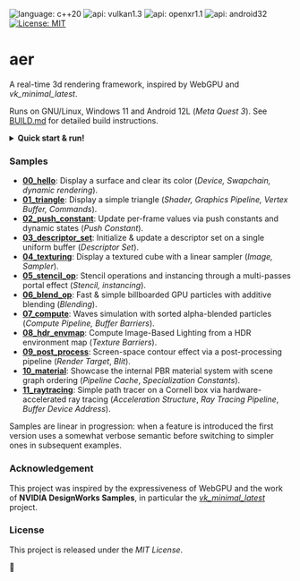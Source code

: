 <!--
<pre>
          _____                    _____                    _____
         /\    \                  /\    \                  /\    \
        /::\    \                /::\    \                /::\    \
       /::::\    \              /::::\    \              /::::\    \
      /::::::\    \            /::::::\    \            /::::::\    \
     /:::/\:::\    \          /:::/\:::\    \          /:::/\:::\    \
    /:::/__\:::\    \        /:::/__\:::\    \        /:::/__\:::\    \
   /::::\   \:::\    \      /::::\   \:::\    \      /::::\   \:::\    \
  /::::::\   \:::\    \    /::::::\   \:::\    \    /::::::\   \:::\    \
 /:::/\:::\   \:::\    \  /:::/\:::\   \:::\    \  /:::/\:::\   \:::\____\
/:::/  \:::\   \:::\____\/:::/__\:::\   \:::\____\/:::/  \:::\   \:::|    |
\::/    \:::\  /:::/    /\:::\   \:::\   \::/    /\::/   |::::\  /:::|____|
 \/____/ \:::\/:::/    /  \:::\   \:::\   \/____/  \/____|:::::\/:::/    /
          \::::::/    /    \:::\   \:::\    \            |:::::::::/    /
           \::::/    /      \:::\   \:::\____\           |::|\::::/    /
           /:::/    /        \:::\   \::/    /           |::| \::/____/
          /:::/    /          \:::\   \/____/            |::|  ~|
         /:::/    /            \:::\    \                |::|   |
        /:::/    /              \:::\____\               \::|   |
        \::/    /                \::/    /                \:|   |
         \/____/                  \/____/                  \|___|

</pre>
-->

![language: c++20](https://img.shields.io/badge/c++-20-blue.svg)
![api: vulkan1.3](https://img.shields.io/badge/Vulkan-1.3-red.svg)
![api: openxr1.1](https://img.shields.io/badge/OpenXR-1.1-purple.svg)
![api: android32](https://img.shields.io/badge/Android_API-32-green.svg)
[![License: MIT](https://img.shields.io/badge/License-MIT-yellow.svg)](https://opensource.org/licenses/MIT)

# aer

A real-time 3d rendering framework, inspired by WebGPU and _vk\_minimal\_latest_.

Runs on GNU/Linux, Windows 11 and Android 12L (_Meta Quest 3_). See [BUILD.md](BUILD.md) for detailed build instructions.

<details>
  <summary><strong>Quick start & run!</strong></summary>

```bash
# [Optional] Retrieve system build dependencies with Synaptic.
# sudo apt install git git-lfs build-essential cmake vulkan-sdk

# [Optionnal] Specify the ANDROID_SDK path to create Android targets.
# export ANDROID_SDK=~/Android/Sdk

# Clone the repository.
git clone https://github.com/tcoppex/aer
cd aer

# Build.
cmake . -B build -DCMAKE_BUILD_TYPE=Release
cmake --build build --config Release

# Run the first sample.
./bin/00_hello

# [Optionnal] Build & Run an Android sample on a connected device.
# cmake --build build --target run_aloha
```

</details>


### Samples

* **[00_hello](samples/desktop/00_hello/main.cc)**: Display a surface and clear its color (_Device, Swapchain, dynamic rendering_).
* **[01_triangle](samples/desktop/01_triangle/main.cc)**: Display a simple triangle (_Shader, Graphics Pipeline, Vertex Buffer, Commands_).
* **[02_push_constant](samples/desktop/02_push_constant/main.cc)**: Update per-frame values via push constants and dynamic states (_Push Constant_).
* **[03_descriptor_set](samples/desktop/03_descriptor_set/main.cc)**: Initialize & update a descriptor set on a single uniform buffer (_Descriptor Set_).
* **[04_texturing](samples/desktop/04_texturing/main.cc)**: Display a textured cube with a linear sampler (_Image, Sampler_).
* **[05_stencil_op](samples/desktop/05_stencil_op/main.cc)**: Stencil operations and instancing through a multi-passes portal effect (_Stencil, instancing_).
* **[06_blend_op](samples/desktop/06_blend_op/main.cc)**: Fast & simple billboarded GPU particles with additive blending (_Blending_).
* **[07_compute](samples/desktop/07_compute/main.cc)**: Waves simulation with sorted alpha-blended particles (_Compute Pipeline, Buffer Barriers_).
* **[08_hdr_envmap](samples/desktop/08_hdr_envmap/main.cc)**: Compute Image-Based Lighting from a HDR environment map (_Texture Barriers_).
* **[09_post_process](samples/desktop/09_post_process/main.cc)**: Screen-space contour effect via a post-processing pipeline (_Render Target_, _Blit_).
* **[10_material](samples/desktop/10_material/main.cc)**: Showcase the internal PBR material system with scene graph ordering (_Pipeline Cache_, _Specialization Constants_).
* **[11_raytracing](samples/desktop/11_raytracing/main.cc)**: Simple path tracer on a Cornell box via hardware-accelerated ray tracing (_Acceleration Structure_, _Ray Tracing Pipeline_, _Buffer Device Address_).

Samples are linear in progression: when a feature is introduced the
first version uses a somewhat verbose semantic before switching to simpler ones in subsequent examples.

### Acknowledgement

This project was inspired by the expressiveness of WebGPU and the work of **NVIDIA DesignWorks Samples**, in particular the _[vk_minimal_latest](https://github.com/nvpro-samples/vk_minimal_latest)_ project.

### License

This project is released under the _MIT License_.

:leaves:


